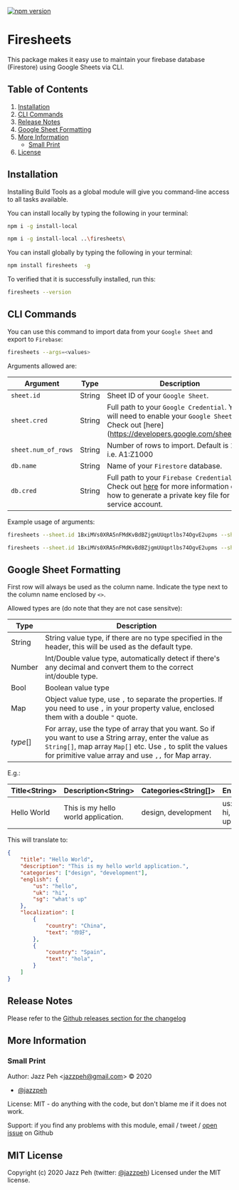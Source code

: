 [![npm version](https://badge.fury.io/js/firesheets.svg)](https://badge.fury.io/js/firesheets)

# Firesheets

This package makes it easy use to maintain your firebase database (Firestore) using Google Sheets via CLI.

## Table of Contents

1. [Installation](#installation)
2. [CLI Commands](#cli-commands)
3. [Release Notes](#release-notes)
4. [Google Sheet Formatting](#google-sheet-formatting)
5. [More Information](#more-information)
    * [Small Print](#small-print)
6. [License](#license)

## Installation

<a name="installation"></a>

Installing Build Tools as a global module will give you command-line access to all tasks available.

You can install locally by typing the following in your terminal:

```bash
npm i -g install-local
```
```bash
npm i -g install-local ..\firesheets\
```

You can install globally by typing the following in your terminal:

```bash
npm install firesheets  -g
```

To verified that it is successfully installed, run this:

```bash
firesheets --version
```

## CLI Commands

<a name="cli-commands"></a>

You can use this command to import data from your `Google Sheet` and export to `Firebase`:

```bash
firesheets --args=<values>
```

Arguments allowed are:

| Argument | Type | Description |
|--------|--------|--------|
| `sheet.id` | String | Sheet ID of your `Google Sheet`.
| `sheet.cred` | String | Full path to your `Google Credential`. You will need to enable your `Google Sheets API`. Check out [here](https://developers.google.com/sheets/api/
| `sheet.num_of_rows` | String | Number of rows to import. Default is 1000 i.e. A1:Z1000
| `db.name`| String | Name of your `Firestore` database.
| `db.cred`| String | Full path to your `Firebase Credential`. Check out [here](https://firebase.google.com/docs/admin/setup) for more information on how to generate a private key file for your service account.

Example usage of arguments:


```bash
firesheets --sheet.id 1BxiMVs0XRA5nFMdKvBdBZjgmUUqptlbs74OgvE2upms --sheet.cred /Users/john/.google/credentials.json --sheet.num_of_rows 3255 --db.name firesheets-9e63f --db.cred /Users/john/.firebase/firesheets-9e63f-firebase-adminsdk-abcdef-ghi.json
```

```bash
firesheets --sheet.id 1BxiMVs0XRA5nFMdKvBdBZjgmUUqptlbs74OgvE2upms --sheet.cred /Users/john/.google/credentials.json --db.name firesheets-9e63f --db.cred /Users/john/.firebase/firesheets-9e63f-firebase-adminsdk-abcdef-ghi.json
```

## Google Sheet Formatting

First row will always be used as the column name. Indicate the type next to the column name enclosed by `<>`.

Allowed types are (do note that they are not case sensitve):

| Type | Description |
|--------|--------|
| String | String value type, if there are no type specified in the header, this will be used as the default type.
| Number | Int/Double value type, automatically detect if there's any decimal and convert them to the correct int/double type.
| Bool | Boolean value type
| Map | Object value type, use `,` to separate the properties. If you need to use `,` in your property value, enclosed them with a double `"` quote.
| *type*[] | For array, use the type of array that you want. So if you want to use a String array, enter the value as `String[]`, map array `Map[]` etc. Use `,` to split the values for primitive value array and use `,,` for Map array.

E.g.:

| Title&lt;String> | Description&lt;String> | Categories<String[]> | English&lt;Map> | Localization&lt;Map[]> |
|--------|--------|--------|--------|--------|
| Hello World | This is my hello world application. | design, development | us: hello, uk: hi, sg: "what's up", | country: China, text: 你好,, country: Spain, text: hola |

This will translate to:

```json
{
    "title": "Hello World",
    "description": "This is my hello world application.",
    "categories": ["design", "development"],
    "english": {
        "us": "hello",
        "uk": "hi",
        "sg": "what's up"
    },
    "localization": [
        {
            "country": "China",
            "text": "你好",
        },
        {
            "country": "Spain",
            "text": "hola",
        }
    ]
}
```

## Release Notes

<a name="release-notes"></a>

Please refer to the [Github releases section for the changelog](https://github.com/jazzpeh/firesheets/releases)

## More Information

<a name="more-information"></a>

### Small Print

<a name="small-print"></a>

Author: Jazz Peh &lt;jazzpeh@gmail.com&gt; &copy; 2020

* [@jazzpeh](https://twitter.com/jazzpeh)

License: MIT - do anything with the code, but don't blame me if it does not work.

Support: if you find any problems with this module, email / tweet /
[open issue](https://github.com/jazzpeh/firesheets/issues) on Github

## MIT License

<a name="license"></a>

Copyright (c) 2020 Jazz Peh (twitter: [@jazzpeh](https://twitter.com/jazzpeh))
Licensed under the MIT license.
